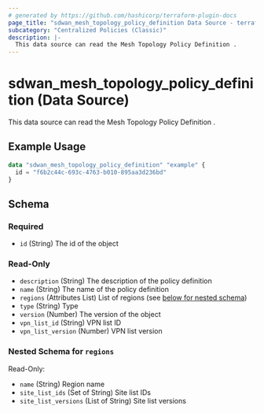 ```yaml
---
# generated by https://github.com/hashicorp/terraform-plugin-docs
page_title: "sdwan_mesh_topology_policy_definition Data Source - terraform-provider-sdwan"
subcategory: "Centralized Policies (Classic)"
description: |-
  This data source can read the Mesh Topology Policy Definition .
---
```


# sdwan_mesh_topology_policy_definition (Data Source)

This data source can read the Mesh Topology Policy Definition .

## Example Usage

```terraform
data "sdwan_mesh_topology_policy_definition" "example" {
  id = "f6b2c44c-693c-4763-b010-895aa3d236bd"
}
```

<!-- schema generated by tfplugindocs -->
## Schema

### Required

- `id` (String) The id of the object

### Read-Only

- `description` (String) The description of the policy definition
- `name` (String) The name of the policy definition
- `regions` (Attributes List) List of regions (see [below for nested schema](#nestedatt--regions))
- `type` (String) Type
- `version` (Number) The version of the object
- `vpn_list_id` (String) VPN list ID
- `vpn_list_version` (Number) VPN list version

<a id="nestedatt--regions"></a>
### Nested Schema for `regions`

Read-Only:

- `name` (String) Region name
- `site_list_ids` (Set of String) Site list IDs
- `site_list_versions` (List of String) Site list versions
